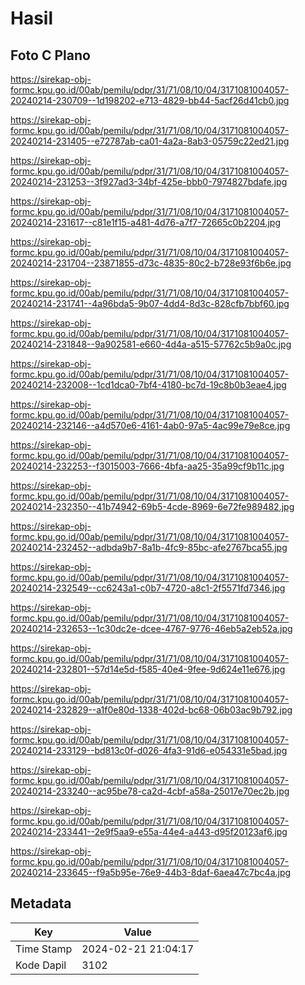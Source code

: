 # Hasil

## Foto C Plano

https://sirekap-obj-formc.kpu.go.id/00ab/pemilu/pdpr/31/71/08/10/04/3171081004057-20240214-230709--1d198202-e713-4829-bb44-5acf26d41cb0.jpg

https://sirekap-obj-formc.kpu.go.id/00ab/pemilu/pdpr/31/71/08/10/04/3171081004057-20240214-231405--e72787ab-ca01-4a2a-8ab3-05759c22ed21.jpg

https://sirekap-obj-formc.kpu.go.id/00ab/pemilu/pdpr/31/71/08/10/04/3171081004057-20240214-231253--3f927ad3-34bf-425e-bbb0-7974827bdafe.jpg

https://sirekap-obj-formc.kpu.go.id/00ab/pemilu/pdpr/31/71/08/10/04/3171081004057-20240214-231617--c81e1f15-a481-4d76-a7f7-72665c0b2204.jpg

https://sirekap-obj-formc.kpu.go.id/00ab/pemilu/pdpr/31/71/08/10/04/3171081004057-20240214-231704--23871855-d73c-4835-80c2-b728e93f6b6e.jpg

https://sirekap-obj-formc.kpu.go.id/00ab/pemilu/pdpr/31/71/08/10/04/3171081004057-20240214-231741--4a96bda5-9b07-4dd4-8d3c-828cfb7bbf60.jpg

https://sirekap-obj-formc.kpu.go.id/00ab/pemilu/pdpr/31/71/08/10/04/3171081004057-20240214-231848--9a902581-e660-4d4a-a515-57762c5b9a0c.jpg

https://sirekap-obj-formc.kpu.go.id/00ab/pemilu/pdpr/31/71/08/10/04/3171081004057-20240214-232008--1cd1dca0-7bf4-4180-bc7d-19c8b0b3eae4.jpg

https://sirekap-obj-formc.kpu.go.id/00ab/pemilu/pdpr/31/71/08/10/04/3171081004057-20240214-232146--a4d570e6-4161-4ab0-97a5-4ac99e79e8ce.jpg

https://sirekap-obj-formc.kpu.go.id/00ab/pemilu/pdpr/31/71/08/10/04/3171081004057-20240214-232253--f3015003-7666-4bfa-aa25-35a99cf9b11c.jpg

https://sirekap-obj-formc.kpu.go.id/00ab/pemilu/pdpr/31/71/08/10/04/3171081004057-20240214-232350--41b74942-69b5-4cde-8969-6e72fe989482.jpg

https://sirekap-obj-formc.kpu.go.id/00ab/pemilu/pdpr/31/71/08/10/04/3171081004057-20240214-232452--adbda9b7-8a1b-4fc9-85bc-afe2767bca55.jpg

https://sirekap-obj-formc.kpu.go.id/00ab/pemilu/pdpr/31/71/08/10/04/3171081004057-20240214-232549--cc6243a1-c0b7-4720-a8c1-2f5571fd7346.jpg

https://sirekap-obj-formc.kpu.go.id/00ab/pemilu/pdpr/31/71/08/10/04/3171081004057-20240214-232653--1c30dc2e-dcee-4767-9776-46eb5a2eb52a.jpg

https://sirekap-obj-formc.kpu.go.id/00ab/pemilu/pdpr/31/71/08/10/04/3171081004057-20240214-232801--57d14e5d-f585-40e4-9fee-9d624e11e676.jpg

https://sirekap-obj-formc.kpu.go.id/00ab/pemilu/pdpr/31/71/08/10/04/3171081004057-20240214-232829--a1f0e80d-1338-402d-bc68-06b03ac9b792.jpg

https://sirekap-obj-formc.kpu.go.id/00ab/pemilu/pdpr/31/71/08/10/04/3171081004057-20240214-233129--bd813c0f-d026-4fa3-91d6-e054331e5bad.jpg

https://sirekap-obj-formc.kpu.go.id/00ab/pemilu/pdpr/31/71/08/10/04/3171081004057-20240214-233240--ac95be78-ca2d-4cbf-a58a-25017e70ec2b.jpg

https://sirekap-obj-formc.kpu.go.id/00ab/pemilu/pdpr/31/71/08/10/04/3171081004057-20240214-233441--2e9f5aa9-e55a-44e4-a443-d95f20123af6.jpg

https://sirekap-obj-formc.kpu.go.id/00ab/pemilu/pdpr/31/71/08/10/04/3171081004057-20240214-233645--f9a5b95e-76e9-44b3-8daf-6aea47c7bc4a.jpg


## Metadata

| Key        | Value               |
| ---------- | ------------------- |
| Time Stamp | 2024-02-21 21:04:17 |
| Kode Dapil | 3102                |



